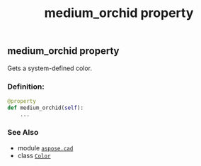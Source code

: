﻿---
title: medium_orchid property
second_title: Aspose.CAD for Python via .NET API References
description: 
type: docs
weight: 1040
url: /python-net/aspose.cad/color/medium_orchid/
is_root: false
---

## medium_orchid property


Gets a system-defined color.
### Definition:
```python
@property
def medium_orchid(self):
    ...
```

### See Also
* module [`aspose.cad`](../../)
* class [`Color`](/cad/python-net/aspose.cad/color)
